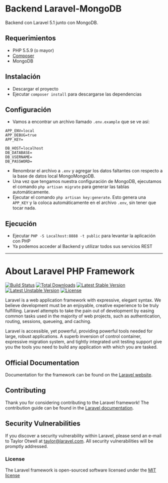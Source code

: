 # Backend Laravel-MongoDB

Backend con Laravel 5.1 junto con MongoDB.


## Requerimientos

* PHP  5.5.9 (o mayor)
* [Composer](https://getcomposer.org/)
* MongoDB


## Instalación

* Descargar el proyecto
* Ejecutar `composer install` para descargarse las dependencias


## Configuración

* Vamos a encontrar un archivo llamado `.env.example` que se ve así:

```
APP_ENV=local
APP_DEBUG=true
APP_KEY=

DB_HOST=localhost
DB_DATABASE=
DB_USERNAME=
DB_PASSWORD=
```

* Renombrar el archivo a `.env` y agregar los datos faltantes con respecto a la base de datos local MongoMongoDB.
* Una vez que tengamos nuestra configuración de MongoDB, ejecutamos el comando `php artisan migrate` para generar las tablas automáticamente.
* Ejecutar el comando `php artisan key:generate`. Esto genera una `APP_KEY` y la coloca automáticamente en el archivo `.env`, sin tener que tocar nada.


## Ejecución

* Ejecutar `PHP -S Localhost:8888 -t public` para levantar la aplicación con PHP
* Ya podemos acceder al Backend y utilizar todos sus servicios REST

---

# About Laravel PHP Framework

[![Build Status](https://travis-ci.org/laravel/framework.svg)](https://travis-ci.org/laravel/framework)
[![Total Downloads](https://poser.pugx.org/laravel/framework/d/total.svg)](https://packagist.org/packages/laravel/framework)
[![Latest Stable Version](https://poser.pugx.org/laravel/framework/v/stable.svg)](https://packagist.org/packages/laravel/framework)
[![Latest Unstable Version](https://poser.pugx.org/laravel/framework/v/unstable.svg)](https://packagist.org/packages/laravel/framework)
[![License](https://poser.pugx.org/laravel/framework/license.svg)](https://packagist.org/packages/laravel/framework)

Laravel is a web application framework with expressive, elegant syntax. We believe development must be an enjoyable, creative experience to be truly fulfilling. Laravel attempts to take the pain out of development by easing common tasks used in the majority of web projects, such as authentication, routing, sessions, queueing, and caching.

Laravel is accessible, yet powerful, providing powerful tools needed for large, robust applications. A superb inversion of control container, expressive migration system, and tightly integrated unit testing support give you the tools you need to build any application with which you are tasked.

## Official Documentation

Documentation for the framework can be found on the [Laravel website](http://laravel.com/docs).

## Contributing

Thank you for considering contributing to the Laravel framework! The contribution guide can be found in the [Laravel documentation](http://laravel.com/docs/contributions).

## Security Vulnerabilities

If you discover a security vulnerability within Laravel, please send an e-mail to Taylor Otwell at taylor@laravel.com. All security vulnerabilities will be promptly addressed.

### License

The Laravel framework is open-sourced software licensed under the [MIT license](http://opensource.org/licenses/MIT)
